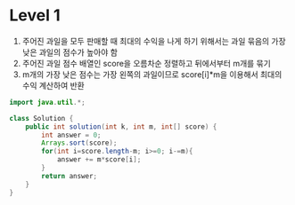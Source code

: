 # Level 1
1. 주어진 과일을 모두 판매할 때 최대의 수익을 나게 하기 위해서는 과일 묶음의 가장 낮은 과일의 점수가 높아야 함
2. 주어진 과일 점수 배열인 score을 오름차순 정렬하고 뒤에서부터 m개를 묶기
3. m개의 가장 낮은 점수는 가장 왼쪽의 과일이므로 score[i]*m을 이용해서 최대의 수익 계산하여 반환


```java
import java.util.*;

class Solution {
    public int solution(int k, int m, int[] score) {
        int answer = 0;
        Arrays.sort(score);
        for(int i=score.length-m; i>=0; i-=m){
            answer += m*score[i];
        }
        return answer;
    }
}
```
